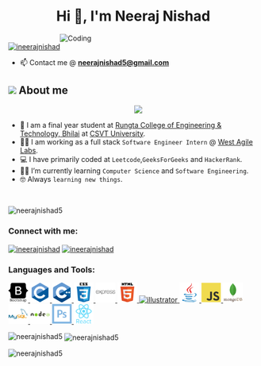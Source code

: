 <!-- <img alt="" src="https://cdn.august.com.au/wp-content/uploads/2015/04/Allan_Get-Web-Developer-Savvy_header.png"  /> -->
<h1 align="center">Hi 👋, I'm Neeraj Nishad</h1>
<img align="right" alt="Coding" width="400" src="https://yolabs.in/wp-content/uploads/2020/09/kids-coding-art.jpg"




<p align="left"> <a href="https://twitter.com/ineerajnishad" target="blank"><img src="https://img.shields.io/twitter/follow/ineerajnishad?logo=twitter&style=for-the-badge" alt="ineerajnishad" /></a> </p>

- 📫 Contact me @ **neerajnishad5@gmail.com**

## <picture><img src = "https://github.com/7oSkaaa/7oSkaaa/blob/main/Images/about_me.gif?raw=true" width = 50px></picture> About me

<picture> <img align="right" src="https://github.com/7oSkaaa/7oSkaaa/blob/main/Images/Right_Side.gif?raw=true" width = 250px></picture>

<br>

- :school: I am a final year student at [Rungta College of Engineering & Technology, Bhilai](https://www.rungta.ac.in/) at [CSVT University](https://csvtu.ac.in/).
- :technologist: I am working as a full stack `Software Engineer Intern` @ [West Agile Labs](http://westagilelabs.com).
- :computer: I have primarily coded at `Leetcode`,`GeeksForGeeks` and `HackerRank`.
- :student: I’m currently learning `Computer Science` and `Software Engineering`.
- :nerd_face: Always `learning new things`.
<br>
<p align="left"> <img src="https://komarev.com/ghpvc/?username=neerajnishad5&label=Profile%20views&color=0e75b6&style=flat" alt="neerajnishad5" /> </p>

<h3 align="left">Connect with me:</h3>
<p align="left">
<a href="https://twitter.com/ineerajnishad" target="blank"><img align="center" src="https://raw.githubusercontent.com/rahuldkjain/github-profile-readme-generator/master/src/images/icons/Social/twitter.svg" alt="ineerajnishad" height="30" width="40" /></a>
<a href="https://instagram.com/ineerajnishad" target="blank"><img align="center" src="https://raw.githubusercontent.com/rahuldkjain/github-profile-readme-generator/master/src/images/icons/Social/instagram.svg" alt="ineerajnishad" height="30" width="40" /></a>
</p>

<h3 align="left">Languages and Tools:</h3>
<p align="left"> <a href="https://getbootstrap.com" target="_blank" rel="noreferrer"> <img src="https://raw.githubusercontent.com/devicons/devicon/master/icons/bootstrap/bootstrap-plain-wordmark.svg" alt="bootstrap" width="40" height="40"/> </a> <a href="https://www.cprogramming.com/" target="_blank" rel="noreferrer"> <img src="https://raw.githubusercontent.com/devicons/devicon/master/icons/c/c-original.svg" alt="c" width="40" height="40"/> </a> <a href="https://www.w3schools.com/cpp/" target="_blank" rel="noreferrer"> <img src="https://raw.githubusercontent.com/devicons/devicon/master/icons/cplusplus/cplusplus-original.svg" alt="cplusplus" width="40" height="40"/> </a> <a href="https://www.w3schools.com/css/" target="_blank" rel="noreferrer"> <img src="https://raw.githubusercontent.com/devicons/devicon/master/icons/css3/css3-original-wordmark.svg" alt="css3" width="40" height="40"/> </a> <a href="https://expressjs.com" target="_blank" rel="noreferrer"> <img src="https://raw.githubusercontent.com/devicons/devicon/master/icons/express/express-original-wordmark.svg" alt="express" width="40" height="40"/> </a> <a href="https://www.w3.org/html/" target="_blank" rel="noreferrer"> <img src="https://raw.githubusercontent.com/devicons/devicon/master/icons/html5/html5-original-wordmark.svg" alt="html5" width="40" height="40"/> </a> <a href="https://www.adobe.com/in/products/illustrator.html" target="_blank" rel="noreferrer"> <img src="https://www.vectorlogo.zone/logos/adobe_illustrator/adobe_illustrator-icon.svg" alt="illustrator" width="40" height="40"/> </a> <a href="https://www.java.com" target="_blank" rel="noreferrer"> <img src="https://raw.githubusercontent.com/devicons/devicon/master/icons/java/java-original.svg" alt="java" width="40" height="40"/> </a> <a href="https://developer.mozilla.org/en-US/docs/Web/JavaScript" target="_blank" rel="noreferrer"> <img src="https://raw.githubusercontent.com/devicons/devicon/master/icons/javascript/javascript-original.svg" alt="javascript" width="40" height="40"/> </a> <a href="https://www.mongodb.com/" target="_blank" rel="noreferrer"> <img src="https://raw.githubusercontent.com/devicons/devicon/master/icons/mongodb/mongodb-original-wordmark.svg" alt="mongodb" width="40" height="40"/> </a> <a href="https://www.mysql.com/" target="_blank" rel="noreferrer"> <img src="https://raw.githubusercontent.com/devicons/devicon/master/icons/mysql/mysql-original-wordmark.svg" alt="mysql" width="40" height="40"/> </a> <a href="https://nodejs.org" target="_blank" rel="noreferrer"> <img src="https://raw.githubusercontent.com/devicons/devicon/master/icons/nodejs/nodejs-original-wordmark.svg" alt="nodejs" width="40" height="40"/> </a> <a href="https://www.photoshop.com/en" target="_blank" rel="noreferrer"> <img src="https://raw.githubusercontent.com/devicons/devicon/master/icons/photoshop/photoshop-line.svg" alt="photoshop" width="40" height="40"/> </a> <a href="https://reactjs.org/" target="_blank" rel="noreferrer"> <img src="https://raw.githubusercontent.com/devicons/devicon/master/icons/react/react-original-wordmark.svg" alt="react" width="40" height="40"/> </a> </p>

<p><img align="left" src="https://github-readme-stats.vercel.app/api/top-langs?username=neerajnishad5&show_icons=true&locale=en&layout=compact" alt="neerajnishad5" /></p>

<p>&nbsp;<img align="center" src="https://github-readme-stats.vercel.app/api?username=neerajnishad5&show_icons=true&locale=en" alt="neerajnishad5" /></p>

<p><img align="center" src="https://github-readme-streak-stats.herokuapp.com/?user=neerajnishad5&" alt="neerajnishad5" /></p>
